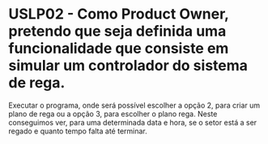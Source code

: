 #  USLP02 - Como Product Owner, pretendo que seja definida uma funcionalidade que consiste em simular um controlador do sistema de rega.

Executar o programa, onde será possível escolher a opção 2, para criar um plano de rega ou a opção 3, para escolher o plano rega. Neste conseguimos ver, para uma determinada data e hora, se o setor está a ser regado e quanto tempo falta até terminar.